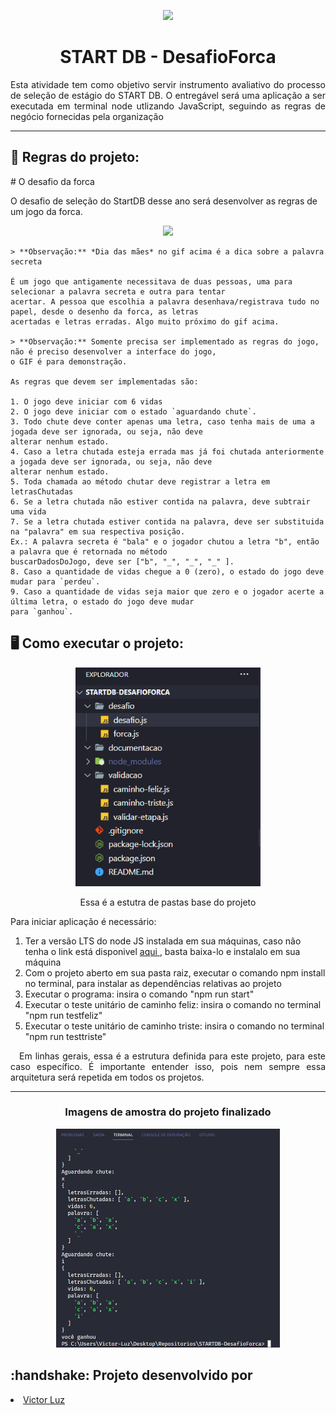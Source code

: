 <p align="center"> <img height="250em" src="https://start.db.tec.br/assets/logo_db.png" /></p>
<h1 align="center">START DB - DesafioForca</h1>



<p align="justify">Esta atividade tem como objetivo servir instrumento avaliativo do processo de seleção de estágio do
  START DB. O entregável será uma aplicação a ser executada em terminal node utlizando JavaScript, seguindo as regras de
  negócio fornecidas pela organização </p>

---
<div align="start">
  <h2>🔧 Regras do projeto:</h2># O desafio da forca

  O desafio de seleção do StartDB desse ano será desenvolver as regras de um jogo da forca.

  <p align="center"> <img height="350m" src="https://github.com/dbserver/startdb-2022/blob/main/docs/forca.gif" />


    > **Observação:** *Dia das mães* no gif acima é a dica sobre a palavra secreta

    É um jogo que antigamente necessitava de duas pessoas, uma para selecionar a palavra secreta e outra para tentar
    acertar. A pessoa que escolhia a palavra desenhava/registrava tudo no papel, desde o desenho da forca, as letras
    acertadas e letras erradas. Algo muito próximo do gif acima.

    > **Observação:** Somente precisa ser implementado as regras do jogo, não é preciso desenvolver a interface do jogo,
    o GIF é para demonstração.

    As regras que devem ser implementadas são:

    1. O jogo deve iniciar com 6 vidas
    2. O jogo deve iniciar com o estado `aguardando chute`.
    3. Todo chute deve conter apenas uma letra, caso tenha mais de uma a jogada deve ser ignorada, ou seja, não deve
    alterar nenhum estado.
    4. Caso a letra chutada esteja errada mas já foi chutada anteriormente a jogada deve ser ignorada, ou seja, não deve
    alterar nenhum estado.
    5. Toda chamada ao método chutar deve registrar a letra em letrasChutadas
    6. Se a letra chutada não estiver contida na palavra, deve subtrair uma vida
    7. Se a letra chutada estiver contida na palavra, deve ser substituida na "palavra" em sua respectiva posição.
    Ex.: A palavra secreta é "bala" e o jogador chutou a letra "b", então a palavra que é retornada no método
    buscarDadosDoJogo, deve ser ["b", "_", "_", "_" ].
    8. Caso a quantidade de vidas chegue a 0 (zero), o estado do jogo deve mudar para `perdeu`.
    9. Caso a quantidade de vidas seja maior que zero e o jogador acerte a última letra, o estado do jogo deve mudar
    para `ganhou`.

</div>

<div align="start">
  <h2>🖥️ Como executar o projeto:</h2>
  <p align="center"><img height="350em"
      src="https://github.com/vitinop/STARTDB-DesafioForca/blob/main/documentacao/estruturapastas.png" /></p>
  <p align="center">Essa é a estutra de pastas base do projeto</p>

  Para iniciar aplicação é necessário:
  <ol>
    <li>Ter a versão LTS do node JS instalada em sua máquinas, caso não tenha o link está disponivel <a target="_blank"
        href="https://nodejs.org/en/" title="link do node"> aqui </a>, basta baixa-lo e instalalo em sua máquina</li>
    <li>Com o projeto aberto em sua pasta raiz, executar o comando npm install no terminal, para instalar as
      dependências relativas ao projeto </li>
    <li>Executar o programa: insira o comando "npm run start" </li>
    <li>Executar o teste unitário de caminho feliz: insira o comando no terminal "npm run testfeliz" </li>
    <li>Executar o teste unitário de caminho triste: insira o comando no terminal "npm run testtriste" </li>
  </ol>
</div>

<p align="justify">&emsp;Em linhas gerais, essa é a estrutura definida para este projeto, para este caso específico. É
  importante entender isso, pois nem sempre essa arquitetura será repetida em todos os projetos.</p>


---


<h3 align="center">Imagens de amostra do projeto finalizado</h3>
<p align="center"> <img height="350em"
    src="https://github.com/vitinop/STARTDB-DesafioForca/blob/main/documentacao/jogorodando.png" /></p>



<div align="start">
  <h2> :handshake: Projeto desenvolvido por</h2>
  <li><a target="_blank" href="https://github.com/vitinop" title="Victor Luz Github">Victor Luz</a></li>
</div>
